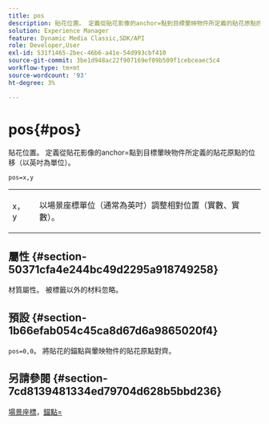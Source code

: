 ```yaml
---
title: pos
description: 貼花位置。 定義從貼花影像的anchor=點到目標暈映物件所定義的貼花原點的位移（以英吋為單位）。
solution: Experience Manager
feature: Dynamic Media Classic,SDK/API
role: Developer,User
exl-id: 531f1465-2bec-46b6-a41e-54d993cbf410
source-git-commit: 3be1d948ac22f907169ef09b509f1cebceaec5c4
workflow-type: tm+mt
source-wordcount: '93'
ht-degree: 3%

---
```


# pos{#pos}

貼花位置。 定義從貼花影像的anchor=點到目標暈映物件所定義的貼花原點的位移（以英吋為單位）。

`pos=x,y`

<table id="simpletable_DB3B64EFB67A47AD843812324ABFAE45"> 
 <tr class="strow"> 
  <td class="stentry"> <p><span class="varname"> x</span>，<span class="varname"> y</span> </p></td> 
  <td class="stentry"> <p>以場景座標單位（通常為英吋）調整相對位置（實數、實數）。 </p></td> 
 </tr> 
</table>

## 屬性 {#section-50371cfa4e244bc49d2295a918749258}

材質屬性。 被標籤以外的材料忽略。

## 預設 {#section-1b66efab054c45ca8d67d6a9865020f4}

`pos=0,0`。 將貼花的錨點與暈映物件的貼花原點對齊。

## 另請參閱 {#section-7cd8139481334ed79704d628b5bbd236}

[場景座標](../../../../../ir-api/http-protocol/image-rendering-api-ref/c-ir-http-protocol-ref/c-ir-http-protocol-syntax-and-features/c-ir-vignettes/c-ir-scene-coordinates.md#concept-528507024fa640b19a2631357febf7f1)，[錨點=](../../../../../ir-api/http-protocol/image-rendering-api-ref/c-ir-http-protocol-ref/c-ir-http-protocol-command-reference/r-ir-http-anchor.md#reference-d53923d785c9442997dc7f2199524c26)
